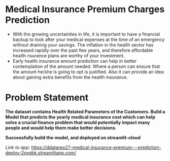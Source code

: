 # Medical Insurance Premium Charges Prediction
* With the growing uncertainties in life, it is important to have a financial backup to look after your medical expenses at the time of an emergency without draining your savings. The inflation in the health sector has increased rapidly over the past few years, and therefore affordable health nsurance plans are worthy of your investment.
* Early health insurance amount prediction can help in better contemplation of the amount needed. Where a person can ensure that the amount he/she is going to opt is justified. Also it can provide an idea about gaining extra benefits from the health insurance.

# Problem Statement
**The dataset contains Health Related Parameters of the Customers. Build a Model that predicts the yearly medical insurance cost which can help solve a crucial finance problem that would potentially impact many people and would help them make better decisions.**



**Successfully build the model, and deployed on streamlit-cloud**

*Link to app:* https://ddatarep27-medical-insurance-premium---prediction-deploy-2nxgbk.streamlitapp.com/
